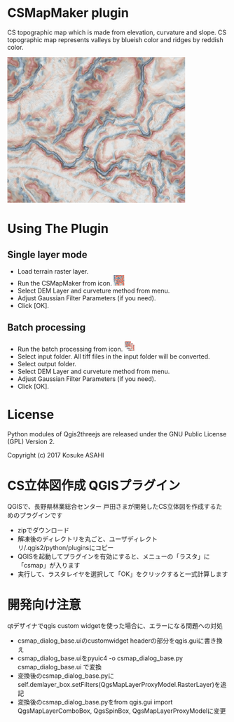 # CSMapMaker plugin 

CS topographic map which is made from elevation, curvature and slope. CS topographic map represents valleys by blueish color and ridges by reddish color.

![result](images/result_csmap.png)

# Using The Plugin
## Single layer mode
* Load terrain raster layer.
* Run the CSMapMaker from icon. ![icon](images/csmap.png)
* Select DEM Layer and curveture method from menu.
* Adjust Gaussian Filter Parameters (if you need).
* Click [OK].

## Batch processing
* Run the batch processing from icon. ![icon](images/csmap-batch.png)
* Select input folder. All tiff files in the input folder will be converted.
* Select output folder.
* Select DEM Layer and curveture method from menu.
* Adjust Gaussian Filter Parameters (if you need).
* Click [OK].

# License
Python modules of Qgis2threejs are released under the GNU Public License (GPL) Version 2.

Copyright (c) 2017 Kosuke ASAHI



# CS立体図作成 QGISプラグイン
QGISで、長野県林業総合センター 戸田さまが開発したCS立体図を作成するためのプラグインです　　

- zipでダウンロード
- 解凍後のディレクトリを丸ごと、ユーザディレクトリ/.qgis2/python/pluginsにコピー
- QGISを起動してプラグインを有効にすると、メニューの「ラスタ」に「csmap」が入ります 
- 実行して、ラスタレイヤを選択して「OK」をクリックすると一式計算します 

# 開発向け注意
qtデザイナでqgis custom widgetを使った場合に、エラーになる問題への対処  
- csmap_dialog_base.uiのcustomwidget headerの部分をqgis.guiに書き換え　　
- csmap_dialog_base.uiをpyuic4 -o csmap_dialog_base.py csmap_dialog_base.ui
 で変換　　
- 変換後のcsmap_dialog_base.pyにself.demlayer_box.setFilters(QgsMapLayerProxyModel.RasterLayer)を追記　　
- 変換後のcsmap_dialog_base.pyをfrom qgis.gui import QgsMapLayerComboBox, QgsSpinBox, QgsMapLayerProxyModelに変更